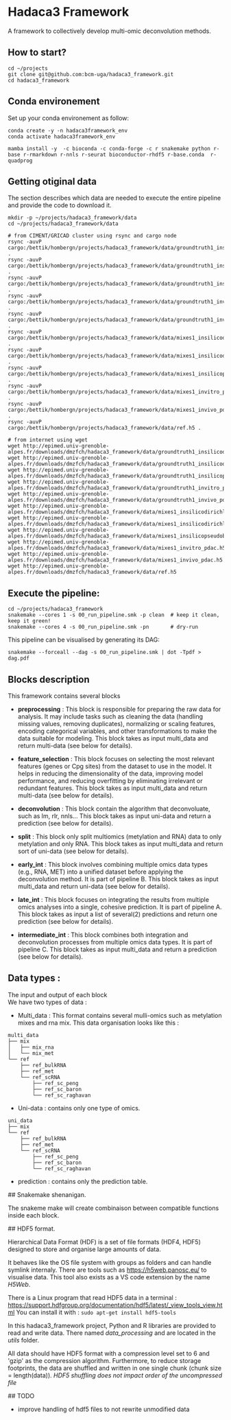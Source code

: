 # Hadaca3 Framework

A framework to collectively develop multi-omic deconvolution methods.

## How to start?

```
cd ~/projects
git clone git@github.com:bcm-uga/hadaca3_framework.git
cd hadaca3_framework
```
## Conda environement

Set up your conda environement as follow:

```
conda create -y -n hadaca3framework_env
conda activate hadaca3framework_env

mamba install -y  -c bioconda -c conda-forge -c r snakemake python r-base r-rmarkdown r-nnls r-seurat bioconductor-rhdf5 r-base.conda  r-quadprog
```
<!-- h5py -->

<!-- r-clue r-coda.base r-ggpubr bioconductor-complexheatmap bioconductor-mofa2 r-viridis r-magrittr r-dplyr r-nnls graphviz r-tictoc  graphviz python-kaleido tenacity plotly r-bisquerna r-extraDistr r-MASS r-EPIC r-fmsb bioconductor-toast bioconductor-omicade4 r-mixomics r-mixkernel rpy2 scikit-learn keras tensorflow bioconductor-viper bioconductor-ADImpute r-WGCNA r-see r-ggfortify -->

## Getting otiginal data

The section describes which data are needed to execute the entire pipeline and provide the code to download it.

```
mkdir -p ~/projects/hadaca3_framework/data
cd ~/projects/hadaca3_framework/data

# from CIMENT/GRICAD cluster using rsync and cargo node
rsync -auvP cargo:/bettik/hombergn/projects/hadaca3_framework/data/groundtruth1_insilicodirichletCopule_pdac.h5 .
rsync -auvP cargo:/bettik/hombergn/projects/hadaca3_framework/data/groundtruth1_insilicodirichletEMFA_pdac.h5 .
rsync -auvP cargo:/bettik/hombergn/projects/hadaca3_framework/data/groundtruth1_insilicopseudobulk_pdac.h5 . 
rsync -auvP cargo:/bettik/hombergn/projects/hadaca3_framework/data/groundtruth1_invitro_pdac.h5 .
rsync -auvP cargo:/bettik/hombergn/projects/hadaca3_framework/data/groundtruth1_invivo_pdac.h5 .
rsync -auvP cargo:/bettik/hombergn/projects/hadaca3_framework/data/mixes1_insilicodirichletCopule_pdac.h5 .
rsync -auvP cargo:/bettik/hombergn/projects/hadaca3_framework/data/mixes1_insilicodirichletEMFA_pdac.h5 .
rsync -auvP cargo:/bettik/hombergn/projects/hadaca3_framework/data/mixes1_insilicopseudobulk_pdac.h5 .
rsync -auvP cargo:/bettik/hombergn/projects/hadaca3_framework/data/mixes1_invitro_pdac.h5 .
rsync -auvP cargo:/bettik/hombergn/projects/hadaca3_framework/data/mixes1_invivo_pdac.h5 .
rsync -auvP cargo:/bettik/hombergn/projects/hadaca3_framework/data/ref.h5 .

# from internet using wget
wget http://epimed.univ-grenoble-alpes.fr/downloads/dmzfch/hadaca3_framework/data/groundtruth1_insilicodirichletCopule_pdac.h5
wget http://epimed.univ-grenoble-alpes.fr/downloads/dmzfch/hadaca3_framework/data/groundtruth1_insilicodirichletEMFA_pdac.h5
wget http://epimed.univ-grenoble-alpes.fr/downloads/dmzfch/hadaca3_framework/data/groundtruth1_insilicopseudobulk_pdac.h5 
wget http://epimed.univ-grenoble-alpes.fr/downloads/dmzfch/hadaca3_framework/data/groundtruth1_invitro_pdac.h5
wget http://epimed.univ-grenoble-alpes.fr/downloads/dmzfch/hadaca3_framework/data/groundtruth1_invivo_pdac.h5
wget http://epimed.univ-grenoble-alpes.fr/downloads/dmzfch/hadaca3_framework/data/mixes1_insilicodirichletCopule_pdac.h5
wget http://epimed.univ-grenoble-alpes.fr/downloads/dmzfch/hadaca3_framework/data/mixes1_insilicodirichletEMFA_pdac.h5
wget http://epimed.univ-grenoble-alpes.fr/downloads/dmzfch/hadaca3_framework/data/mixes1_insilicopseudobulk_pdac.h5
wget http://epimed.univ-grenoble-alpes.fr/downloads/dmzfch/hadaca3_framework/data/mixes1_invitro_pdac.h5
wget http://epimed.univ-grenoble-alpes.fr/downloads/dmzfch/hadaca3_framework/data/mixes1_invivo_pdac.h5
wget http://epimed.univ-grenoble-alpes.fr/downloads/dmzfch/hadaca3_framework/data/ref.h5
```
## Execute the pipeline: 

```
cd ~/projects/hadaca3_framework
snakemake --cores 1 -s 00_run_pipeline.smk -p clean  # keep it clean, keep it green!
snakemake --cores 4 -s 00_run_pipeline.smk -pn       # dry-run
```

This pipeline can be visualised by generating its DAG:
```
snakemake --forceall --dag -s 00_run_pipeline.smk | dot -Tpdf > dag.pdf
```

## Blocks description


This framework contains several blocks

- **preprocessing** :  This block is responsible for preparing the raw data for analysis. It may include tasks such as cleaning the data (handling missing values, removing duplicates), normalizing or scaling features, encoding categorical variables, and other transformations to make the data suitable for modeling. This block takes as input multi_data and return multi-data (see below for details).
  
- **feature_selection** : This block focuses on selecting the most relevant features (genes or Cpg sites) from the dataset to use in the model. It helps in reducing the dimensionality of the data, improving model performance, and reducing overfitting by eliminating irrelevant or redundant features. This block takes as input multi_data and return multi-data (see below for details).
  
- **deconvolution** : This block contain the algorithm that deconvoluate, such as lm, rlr, nnls...  This block takes as input uni-data and return a prediction (see below for details).
  
- **split** : This block only split multiomics (metylation and RNA) data to only metylation and only RNA.  This block takes as input multi_data and return sort of uni-data (see below for details).

- **early_int** : This block involves combining multiple omics data types (e.g., RNA, MET) into a unified dataset before applying the deconvolution method. It is part of pipeline B. This block takes as input multi_data and return uni-data (see below for details).
  
- **late_int** : This block focuses on integrating the results from multiple omics analyses into a single, cohesive prediction. It is part of pipeline A. This block takes as input a list of several(2) predictions and return one prediction (see below for details).
  
- **intermediate_int** :  This block combines both integration and deconvolution processes from multiple omics data types. It is part of pipeline C. This block takes as input multi_data and return a prediction (see below for details).


## Data types : 
The input and output of each block  
We have two types of data : 
 * Multi_data :  This format contains several mulli-omics such as metylation mixes and rna mix. This data organisation looks like this : 
```
multi_data
├── mix
│   ├── mix_rna
│   └── mix_met
└── ref
    ├── ref_bulkRNA
    ├── ref_met
    └── ref_scRNA
        ├── ref_sc_peng
        ├── ref_sc_baron
        └── ref_sc_raghavan
```
 * Uni-data : contains only one type of omics. 
```
uni_data
├── mix
└── ref
    ├── ref_bulkRNA
    ├── ref_met
    └── ref_scRNA
        ├── ref_sc_peng
        ├── ref_sc_baron
        └── ref_sc_raghavan
```
* prediction : contains only the prediction table. 

## Snakemake shenanigan.

The snakeme make will create combinaison between compatible functions inside each block. 



## HDF5 format.

Hierarchical Data Format (HDF) is a set of file formats (HDF4, HDF5) designed to store and organise large amounts of data. 

It behaves like the OS file system with groups as folders and can handle symlink internaly. 
There are tools such as https://h5web.panosc.eu/ to visualise data. This tool also exists as a VS code extension by the name *H5Web*. 

There is a Linux program that read HDF5 data in a terminal : 
https://support.hdfgroup.org/documentation/hdf5/latest/_view_tools_view.html
You can install it with : 
`sudo apt-get install hdf5-tools`

In this hadaca3_framework project, Python and R libraries are provided to read and write data. There named *data_processing* and are located in the *utils* folder.  

All data should have HDF5 format with a compression level set to 6 and 'gzip' as the compression algorithm. Furthermore, to reduce storage footprints, the data are shuffled and written in one single chunk (chunk size = length(data)). *HDF5 shuffling does not impact order of the uncompressed file*

## TODO

* improve handling of hdf5 files to not rewrite unmodified data
